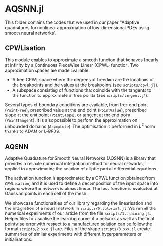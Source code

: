 # AQSNN.jl

This folder contains the codes that we used in our paper "Adaptive quadratures for nonlinear approximation of low-dimensional PDEs using smooth neural networks".

## CPWLisation

This module enables to approximate a smooth function that behaves linearly at infinity by a Continuous PieceWise Linear (CPWL) function. Two approximation spaces are made available:

* A free CPWL space where the degrees of freedom are the locations of the breakpoints and the values at the breakpoints (see `scripts/cpwl.jl`).
* A subspace consisting of functions that coincide with the tangents to the function to approximate at free points (see `scripts/tangent.jl`).

Several types of boundary conditions are available, from free end point (`PointFree`), prescribed value at the end point (`PointValue`), prescribed slope at the end point (`PointSlope`), or tangent at the end point (`PointTangent`). It is also possible to perform the approximation on unbounded domains (`Asymptote`). The optimisation is performed in $L^2$ norm thanks to ADAM or L-BFGS.

## AQSNN

Adaptive Quadrature for Smooth Neural Networks (AQSNN) is a library that provides a reliable numerical integration method for neural networks, applied to approximating the solution of elliptic partial differential equations.

The activation function is approximated by a CPWL function obtained from `CPWLisation`, and it is used to define a decomposition of the input space into regions where the network is almost linear. The loss function is evaluated at Gaussian points in each cell of the mesh.

We showcase functionalities of our library regarding the linearisation and the integration of a neural network in `scripts/0.tutorial.jl`. We ran all the numerical experiments of our article from the file `scripts/1.training.jl`. Helper files to visualise the learning curve of a network as well as the final pointwise error with respect to a manufactured solution can be follow the format `scripts/2.xxx.jl` are. Files of the shape `scripts/3.xxx.jl` create summaries of similar experiments with different hyperparameters or initialisations.